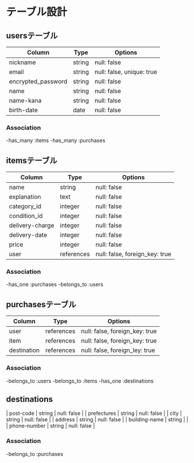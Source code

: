 # テーブル設計

## usersテーブル
| Column             | Type   | Options                   |
| ------------------ | ------ | ------------------------- |
| nickname           | string | null: false               |
| email              | string | null: false, unique: true |
| encrypted_password | string | null: false               |
| name               | string | null: false               |
| name-kana          | string | null: false               |
| birth-date         | date   | null: false               |

### Association
-has_many :items
-has_many :purchases

## itemsテーブル
| Column             | Type       | Options                        |
| ------------------ | ---------- | ------------------------------ |
| name               | string     | null: false                    |
| explanation        | text       | null: false                    |
| category_id        | integer    | null: false                    |
| condition_id       | integer    | null: false                    |
| delivery-charge    | integer    | null: false                    |
| delivery-date      | integer    | null: false                    |
| price              | integer    | null: false                    |
| user               | references | null: false, foreign_key: true |

### Association
-has_one :purchases
-belongs_to :users

## purchasesテーブル
| Column             | Type       | Options                        |
| ------------------ | ---------- | ------------------------------ |
| user               | references | null: false, foreign_key: true |
| item               | references | null: false, foreign_key: true |
| destination        | references | null: false, foreign_ley: true |

### Association
-belongs_to :users
-belongs_to :items
-has_one :destinations

## destinations
| post-code          | string     | null: false                    |
| prefectures        | string     | null: false                    |
| city               | string     | null: false                    |
| address            | string     | null: false                    |
| building-name      | string     |                                |
| phone-number       | string     | null: false                    |

### Association
-belongs_to :purchases


